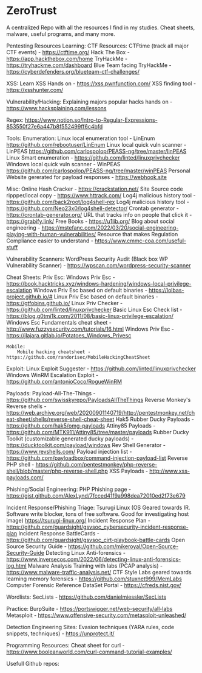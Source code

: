 # ZeroTrust
A centralized Repo with all the resources I find in my studies. Cheat sheets, malware, useful programs, and many more.

Pentesting Resources
Learning:
  CTF Resources:
    CTFtime (track all major CTF events) - https://ctftime.org/
    Hack The Box - https://app.hackthebox.com/home
    TryHackMe - https://tryhackme.com/dashboard
    Blue Team facing TryHackMe - https://cyberdefenders.org/blueteam-ctf-challenges/
    
  XSS:
    Learn XSS Hands on - https://xss.pwnfunction.com/
    XSS finding tool - https://xsshunter.com/
  
  Vulnerability/Hacking:
    Explaining majors popular hacks hands on - https://www.hacksplaining.com/lessons
    
 Regex:
    https://www.notion.so/Intro-to-Regular-Expressions-853550f27e6a447b8f552499ff6c4bfd
    
Tools:
  Enumeration:
    Linux local enumeration tool - LinEnum https://github.com/rebootuser/LinEnum
    Linux local quick vuln scanner - LinPEAS https://github.com/carlospolop/PEASS-ng/tree/master/linPEAS
    Linux Smart enumeration - https://github.com/linted/linuxprivchecker
    Windows local quick vuln scanner - WinPEAS https://github.com/carlospolop/PEASS-ng/tree/master/winPEAS
    Personal Website gererated for payload responses - https://webhook.site
    
    
  Misc:
    Online Hash Cracker - https://crackstation.net/
    Site Source code rippper/local copy - https://www.httrack.com/
    Log4j malicious history tool - https://github.com/back2root/log4shell-rex
    Log4j malicious history tool - https://github.com/Neo23x0/log4shell-detector/
    Crontab generator - https://crontab-generator.org/
    URL that tracks info on people that click it - https://grabify.link/
		Free Books - https://u1lib.org/
		Blog about social engineering - https://mstefanc.com/2022/03/20/social-engineering-playing-with-human-vulnerabilities/
		Resource that makes Regulation Compliance easier to understand - https://www.cmmc-coa.com/useful-stuff
    
  Vulnerability Scanners:
    WordPress Security Audit (Black box  WP Vulnerability Scanner) - https://wpscan.com/wordpress-security-scanner
  
Cheat Sheets:
  Priv Esc:
    Windows Priv Esc - https://book.hacktricks.xyz/windows-hardening/windows-local-privilege-escalation
    Windows Priv Esc based on default binaries - https://lolbas-project.github.io/#
    Linux Priv Esc based on default binaries - https://gtfobins.github.io/
    Linux Priv Checker - https://github.com/linted/linuxprivchecker
    Basic Linux Esc Check list - https://blog.g0tmi1k.com/2011/08/basic-linux-privilege-escalation/
		Windows Esc Fundamentals cheat sheet - http://www.fuzzysecurity.com/tutorials/16.html
    Windows Priv Esc - https://jlajara.gitlab.io/Potatoes_Windows_Privesc
		
		
	Mobile:
		Mobile hacking cheatsheet - https://github.com/randorisec/MobileHackingCheatSheet
    
Exploit:
    Linux Exploit Suggester - https://github.com/linted/linuxprivchecker
    Windows WinRM Escalation Exploit - https://github.com/antonioCoco/RogueWinRM
    
Payloads:
    Payload-All-The-Things - https://github.com/swisskyrepo/PayloadsAllTheThings
    Reverse Monkey's Reverse shells - https://web.archive.org/web/20200901140719/http://pentestmonkey.net/cheat-sheet/shells/reverse-shell-cheat-sheet
    Hak5 Rubber Ducky Payloads - https://github.com/hak5/omg-payloads
    Attiny85 Payloads - https://github.com/MTK911/Attiny85/tree/master/payloads
    Rubber Ducky Toolkit (customizable generated ducky payloads) - https://ducktoolkit.com/payload/windows
    Rev Shell Generator - https://www.revshells.com/
    Payload injection list - https://github.com/payloadbox/command-injection-payload-list
    Reverse PHP shell - https://github.com/pentestmonkey/php-reverse-shell/blob/master/php-reverse-shell.php
    XSS Payloads - http://www.xss-payloads.com/
    
 Phishing/Social Engineering:
    PHP Phishing page - https://gist.github.com/AlexLynd/7fcced41f9a998dea72010ed2f73e679
    
    
Incident Response/Phishing Triage:
    Tsurugi Linux (OS Geared towards IR. Software write blocker, tons of free software. Good for investigating host image) https://tsurugi-linux.org/
    Incident Response Plan - https://github.com/guardsight/gsvsoc_cybersecurity-incident-response-plan
    Incident Response BattleCards - https://github.com/guardsight/gsvsoc_cirt-playbook-battle-cards
    Open Source Security Guide - https://github.com/mikeroyal/Open-Source-Security-Guide
		Detecting Linux Anti-forensics - https://www.inversecos.com/2022/06/detecting-linux-anti-forensics-log.html
    Malware Analysis Training with labs (PCAP analysis) - https://www.malware-traffic-analysis.net/
		CTF Style Labs geared towards learning memory forensics - https://github.com/stuxnet999/MemLabs
		Computer Forensic Reference DataSet Portal - https://cfreds.nist.gov/
		
Wordlists:
    SecLists - https://github.com/danielmiessler/SecLists

Practice:
    BurpSuite - https://portswigger.net/web-security/all-labs
    Metasploit - https://www.offensive-security.com/metasploit-unleashed/
    

Detection Engineering Sites:
		Evasion techniques (YARA rules, code snippets, techniques) - https://unprotect.it/
		
Programming Resources:
		Cheat sheet for curl - https://www.booleanworld.com/curl-command-tutorial-examples/

Usefull Github repos:

